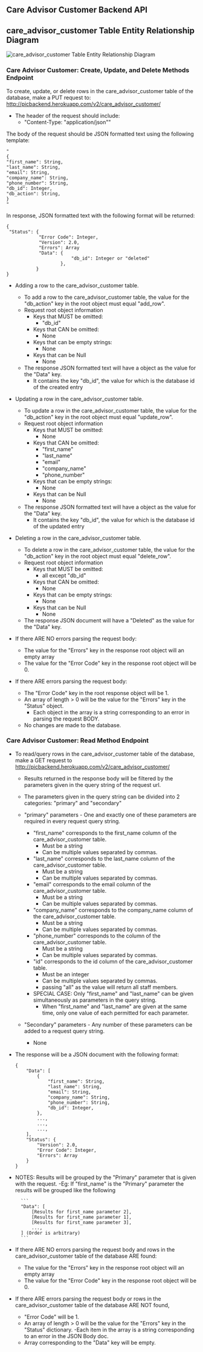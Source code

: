 ## Care Advisor Customer Backend API


## care_advisor_customer Table Entity Relationship Diagram

![care_advisor_customer Table Entity Relationship Diagram](care_advisor_customer_table_erd.jpg)


### Care Advisor Customer: Create, Update, and Delete Methods Endpoint
To create, update, or delete rows in the care_advisor_customer table of the database, make a PUT request to: http://picbackend.herokuapp.com/v2/care_advisor_customer/

- The header of the request should include: 
    - "Content-Type: "application/json""
    
The body of the request should be JSON formatted text using the following template:

```
"
{
"first_name": String,
"last_name": String,
"email": String,
"company_name": String,
"phone_number": String,
"db_id": Integer,
"db_action": String,
}
"
```

In response, JSON formatted text with the following format will be returned:
```
{
 "Status": {
            "Error Code": Integer,
            "Version": 2.0,
            "Errors": Array
            "Data": {
                        "db_id": Integer or "deleted"
                    },
           }
}
```

- Adding a row to the care_advisor_customer table.
    - To add a row to the care_advisor_customer table, the value for the "db_action" key in the root object must equal "add_row".
    - Request root object information
        - Keys that MUST be omitted:
            - "db_id"
        - Keys that CAN be omitted:
            - None
        - Keys that can be empty strings:
            - None
        - Keys that can be Null
            - None
    - The response JSON formatted text will have a object as the value for the "Data" key.
        - It contains the key "db_id", the value for which is the database id of the created entry
    
- Updating a row in the care_advisor_customer table.
    - To update a row in the care_advisor_customer table, the value for the "db_action" key in the root object must equal "update_row".
    - Request root object information
        - Keys that MUST be omitted:
            - None
        - Keys that CAN be omitted:
            - "first_name"
            - "last_name"
            - "email"
            - "company_name"
            - "phone_number"
        - Keys that can be empty strings:
            - None
        - Keys that can be Null
            - None
    - The response JSON formatted text will have a object as the value for the "Data" key.
        - It contains the key "db_id", the value for which is the database id of the updated entry

- Deleting a row in the care_advisor_customer table.
    - To delete a row in the care_advisor_customer table, the value for the "db_action" key in the root object must equal "delete_row".
    - Request root object information
        - Keys that MUST be omitted:
            - all except "db_id"
        - Keys that CAN be omitted:
            - None
        - Keys that can be empty strings:
            - None
        - Keys that can be Null
            - None
    - The response JSON document will have a "Deleted" as the value for the "Data" key.

- If there ARE NO errors parsing the request body:
    - The value for the "Errors" key in the response root object will an empty array
    - The value for the "Error Code" key in the response root object will be 0.    
- If there ARE errors parsing the request body:
    - The "Error Code" key in the root response object will be 1.
    - An array of length > 0 will be the value for the "Errors" key in the "Status" object.
        - Each object in the array is a string corresponding to an error in parsing the request BODY.
    - No changes are made to the database.
    
### Care Advisor Customer: Read Method Endpoint
- To read/query rows in the care_advisor_customer table of the database, make a GET request to http://picbackend.herokuapp.com/v2/care_advisor_customer/
    - Results returned in the response body will be filtered by the parameters given in the query string of the request url.
    - The parameters given in the query string can be divided into 2 categories: "primary" and "secondary"
    
    - "primary" parameters - One and exactly one of these parameters are required in every request query string.
        - "first_name" corresponds to the first_name column of the care_advisor_customer table.
            - Must be a string
            - Can be multiple values separated by commas.
        - "last_name" corresponds to the last_name column of the care_advisor_customer table.
            - Must be a string
            - Can be multiple values separated by commas.
        - "email" corresponds to the email column of the care_advisor_customer table.
            - Must be a string
            - Can be multiple values separated by commas.
        - "company_name" corresponds to the company_name column of the care_advisor_customer table.
            - Must be a string
            - Can be multiple values separated by commas.
        - "phone_number" corresponds to the column of the care_advisor_customer table.
            - Must be a string
            - Can be multiple values separated by commas.
        - "id" corresponds to the id column of the care_advisor_customer table.
            - Must be an integer
            - Can be multiple values separated by commas.
            - passing "all" as the value will return all staff members.
        - SPECIAL CASE: Only "first_name" and "last_name" can be given simultaneously as parameters in the query string.
            - When "first_name" and "last_name" are given at the same time, only one value of each permitted for each parameter.
            
    - "Secondary" parameters - Any number of these parameters can be added to a request query string.
        - None
    
- The response will be a JSON document with the following format:
    ```
    {
        "Data": [
            {
                "first_name": String,
                "last_name": String,
                "email": String,
                "company_name": String,
                "phone_number": String,
                "db_id": Integer,
            },
            ...,
            ...,
            ...,
        ],
        "Status": {
            "Version": 2.0,
            "Error Code": Integer,
            "Errors": Array
        }
    }
    ```

- NOTES: Results will be grouped by the "Primary" parameter that is given with the request.
    -Eg: If "first_name" is the "Primary" parameter the results will be grouped like the following
        
        ```
        "Data": [
            [Results for first_name parameter 2],
            [Results for first_name parameter 1],
            [Results for first_name parameter 3],
            ...,
        ] (Order is arbitrary)
        ```
  
- If there ARE NO errors parsing the request body and rows in the care_advisor_customer table of the database ARE found:
    - The value for the "Errors" key in the response root object will an empty array
    - The value for the "Error Code" key in the response root object will be 0. 
- If there ARE errors parsing the request body or rows in the care_advisor_customer table of the database ARE NOT found,
    - "Error Code" will be 1.
    - An array of length > 0 will be the value for the "Errors" key in the "Status" dictionary.
        -Each item in the array is a string corresponding to an error in the JSON Body doc.
    - Array corresponding to the "Data" key will be empty.
